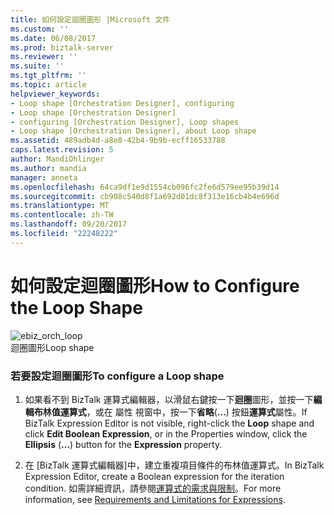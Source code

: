 ```yaml
---
title: 如何設定迴圈圖形 |Microsoft 文件
ms.custom: ''
ms.date: 06/08/2017
ms.prod: biztalk-server
ms.reviewer: ''
ms.suite: ''
ms.tgt_pltfrm: ''
ms.topic: article
helpviewer_keywords:
- Loop shape [Orchestration Designer], configuring
- Loop shape [Orchestration Designer]
- configuring [Orchestration Designer], Loop shapes
- Loop shape [Orchestration Designer], about Loop shape
ms.assetid: 489adb4d-a8e8-42b4-9b9b-ecff16533788
caps.latest.revision: 5
author: MandiOhlinger
ms.author: mandia
manager: anneta
ms.openlocfilehash: 64ca9df1e9d1554cb096fc2fe6d579ee95b39d14
ms.sourcegitcommit: cb908c540d8f1a692d01dc8f313e16cb4b4e696d
ms.translationtype: MT
ms.contentlocale: zh-TW
ms.lasthandoff: 09/20/2017
ms.locfileid: "22248222"
---
```

# <a name="how-to-configure-the-loop-shape"></a><span data-ttu-id="d64c2-102">如何設定迴圈圖形</span><span class="sxs-lookup"><span data-stu-id="d64c2-102">How to Configure the Loop Shape</span></span>
![](../core/media/ebiz-orch-loop.gif "ebiz_orch_loop")  
<span data-ttu-id="d64c2-103">迴圈圖形</span><span class="sxs-lookup"><span data-stu-id="d64c2-103">Loop shape</span></span>  
  
### <a name="to-configure-a-loop-shape"></a><span data-ttu-id="d64c2-104">若要設定迴圈圖形</span><span class="sxs-lookup"><span data-stu-id="d64c2-104">To configure a Loop shape</span></span>  
  
1.  <span data-ttu-id="d64c2-105">如果看不到 BizTalk 運算式編輯器，以滑鼠右鍵按一下**迴圈**圖形，並按一下**編輯布林值運算式**，或在 屬性 視窗中，按一下**省略**(**...**) 按鈕**運算式**屬性。</span><span class="sxs-lookup"><span data-stu-id="d64c2-105">If BizTalk Expression Editor is not visible, right-click the **Loop** shape and click **Edit Boolean Expression**, or in the Properties window, click the **Ellipsis** (**...**) button for the **Expression** property.</span></span>  
  
2.  <span data-ttu-id="d64c2-106">在 [BizTalk 運算式編輯器]中，建立重複項目條件的布林值運算式。</span><span class="sxs-lookup"><span data-stu-id="d64c2-106">In BizTalk Expression Editor, create a Boolean expression for the iteration condition.</span></span> <span data-ttu-id="d64c2-107">如需詳細資訊，請參閱[運算式的需求與限制](../core/requirements-and-limitations-for-expressions.md)。</span><span class="sxs-lookup"><span data-stu-id="d64c2-107">For more information, see [Requirements and Limitations for Expressions](../core/requirements-and-limitations-for-expressions.md).</span></span>
